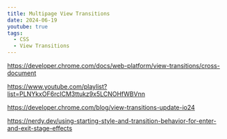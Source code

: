```yaml
---
title: Multipage View Transitions
date: 2024-06-19
youtube: true
tags:
  - CSS
  - View Transitions
---
```


<https://developer.chrome.com/docs/web-platform/view-transitions/cross-document>

<lite-youtube videoid="eY6C_-aDdTo"></lite-youtube>

<https://www.youtube.com/playlist?list=PLNYkxOF6rcICM3ttukz9x5LCNOHfWBVnn>

<https://developer.chrome.com/blog/view-transitions-update-io24>

<https://nerdy.dev/using-starting-style-and-transition-behavior-for-enter-and-exit-stage-effects>
